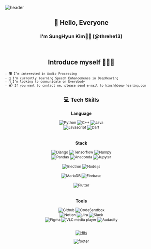 ![header](https://capsule-render.vercel.app/api?type=waving&color=auto&height=300&section=header&text=Developer%20SH&fontSize=50)

<div align='center'>
    <h2>🍷 Hello, Everyone</h2>
    <h3>I'm SungHyun Kim👋🏻 (@threhe13)</h3>
<div>
<br>

## Introduce myself 🙋🏻‍♂️
<div align='left' style='font-size:12px;'>

    - 🎛️ I’m interested in Audio Processing
    - 📖 I’m currently learning Speech Enhancemence in DeepHearing
    - 💬 I’m looking to communicate on Everybody
    - 📬 If you want to contact me, please send e-mail to kimsh@deep-hearing.com
<div>
<div align='center'>
    <h2>💻 Tech Skills</h2>
<div>
<div align='center'>
    <h3>Language</h3>
    <img alt="Python" src="https://img.shields.io/badge/Python-3776AB.svg?&style=for-the-badge&logo=Python&logoColor=white">
    <img alt="C++" src="https://img.shields.io/badge/C%2B%2B-00599C.svg?&style=for-the-badge&logo=C%2B%2B&logoColor=white">
    <img alt="Java" src="https://img.shields.io/badge/Java-007396.svg?&style=for-the-badge&logo=Java&logoColor=white"><br>
    <img alt="Javascript" src="https://img.shields.io/badge/Javascript-F7DF1E.svg?&style=for-the-badge&logo=Javascript&logoColor=white">
    <img alt="Dart" src="https://img.shields.io/badge/Dart-0175C2.svg?&style=for-the-badge&logo=Dart&logoColor=white">
</div>
<br>
<div align='center'>
    <h3>Stack</h3>
    <img alt="Django" src="https://img.shields.io/badge/Django-092E20.svg?&style=for-the-badge&logo=Django&logoColor=white">
    <img alt="Tensorflow" src="https://img.shields.io/badge/Tensorflow-FF6F00.svg?&style=for-the-badge&logo=Tensorflow&logoColor=white">
    <img alt="Numpy" src="https://img.shields.io/badge/Numpy-013243.svg?&style=for-the-badge&logo=Numpy&logoColor=white"><br>
    <img alt="Pandas" src="https://img.shields.io/badge/Pandas-150458.svg?&style=for-the-badge&logo=Pandas&logoColor=white">
    <img alt="Anaconda" src="https://img.shields.io/badge/Anaconda-44A833.svg?&style=for-the-badge&logo=Anaconda&logoColor=white">
    <img alt="Jupyter" src="https://img.shields.io/badge/Jupyter-F37626.svg?&style=for-the-badge&logo=Jupyter&logoColor=white">
    <br><br>
    <img alt="Electron" src="https://img.shields.io/badge/Electron-47848F.svg?&style=for-the-badge&logo=Electron&logoColor=white">
    <img alt="Node.js" src="https://img.shields.io/badge/Node.js-339933.svg?&style=for-the-badge&logo=Node.js&logoColor=white">
    <br><br>
    <img alt="MariaDB" src="https://img.shields.io/badge/MariaDB-003545.svg?&style=for-the-badge&logo=MariaDB&logoColor=white">
    <img alt="Firebase" src="https://img.shields.io/badge/Firebase-FFCA28.svg?&style=for-the-badge&logo=Firebase&logoColor=white">
    <br><br>
    <img alt="Flutter" src="https://img.shields.io/badge/Flutter-02569B.svg?&style=for-the-badge&logo=Flutter&logoColor=white">
</div>
<br>
<div align='center'>
    <h3>Tools</h3>
    <img alt="Github" src="https://img.shields.io/badge/Github-181717.svg?&style=for-the-badge&logo=Github&logoColor=white">
    <img alt="CodeSandbox" src="https://img.shields.io/badge/CodeSandbox-000000.svg?&style=for-the-badge&logo=CodeSandbox&logoColor=white"><br>
    <img alt="Notion" src="https://img.shields.io/badge/Notion-000000.svg?&style=for-the-badge&logo=Notion&logoColor=white">
    <img alt="Jira" src="https://img.shields.io/badge/Jira-0052CC.svg?&style=for-the-badge&logo=Jira&logoColor=white">
    <img alt="Slack" src="https://img.shields.io/badge/Slack-4A154B.svg?&style=for-the-badge&logo=Slack&logoColor=white"><br>
    <img alt="Figma" src="https://img.shields.io/badge/Figma-F24E1E.svg?&style=for-the-badge&logo=Figma&logoColor=white">
    <img alt="VLC media player" src="https://img.shields.io/badge/VLC media player-FF8800.svg?&style=for-the-badge&logo=VLC media player&logoColor=white">
    <img alt="Audacity" src="https://img.shields.io/badge/Audacity-0000CC.svg?&style=for-the-badge&logo=Audacity&logoColor=white">
    
</div>
<br>

[![Hits](https://hits.seeyoufarm.com/api/count/incr/badge.svg?url=https%3A%2F%2Fgithub.com%2Fthrehe13&count_bg=%23D2D943&title_bg=%23555555&icon=&icon_color=%23E7E7E7&title=hits&edge_flat=false)](https://hits.seeyoufarm.com)

![footer](https://capsule-render.vercel.app/api?type=waving&color=auto&height=200&section=footer)
